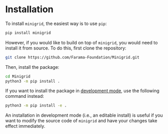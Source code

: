 # Installation

To install `minigrid`, the easiest way is to use `pip`:

```bash
pip install minigrid
```

However, if you would like to build on top of `minigrid`, you would need to install it from source. To do this, first clone the repository:

```bash
git clone https://github.com/Farama-Foundation/Minigrid.git
```

Then, install the package:

```bash
cd Minigrid
python3 -m pip install .
```

If you want to install the package in [development mode](https://setuptools.pypa.io/en/latest/userguide/development_mode.html), use the following command instead:

```bash
python3 -m pip install -e .
```

An installation in development mode (i.e., an editable install) is useful if you want to modify the source code of `minigrid` and have your changes take effect immediately.